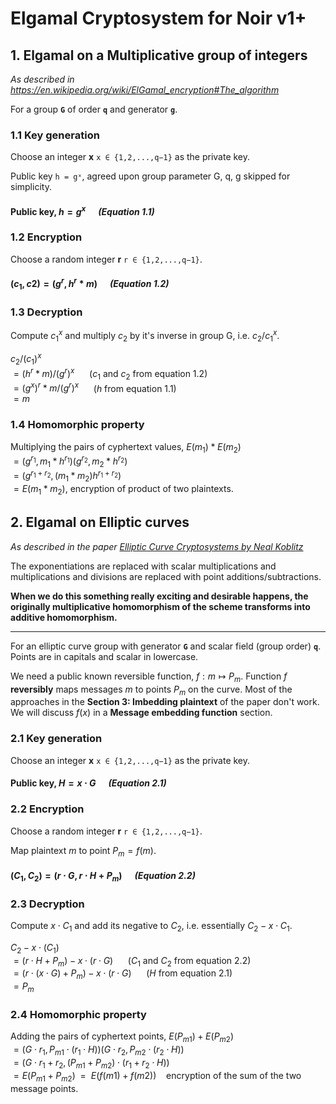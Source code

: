 # Elgamal Cryptosystem for Noir v1+


## 1. Elgamal on a Multiplicative group of integers

_As described in https://en.wikipedia.org/wiki/ElGamal_encryption#The_algorithm_

For a group **`G`** of order **`q`** and generator **`g`**.

### 1.1 Key generation

Choose an integer **x** `x ∈ {1,2,...,q−1}` as the private key.

Public key `h = gˣ`, agreed upon group parameter G, q, g skipped for simplicity.

#### Public key, $h=g^x$ $~~~~$ _(Equation 1.1)_

### 1.2 Encryption

Choose a random integer **r** `r ∈ {1,2,...,q−1}`.

#### $(c_1,c2)=(g^r, h^r*m)$ $~~~~$ _(Equation 1.2)_

### 1.3 Decryption

Compute $c_1^x$ and multiply $c_2$ by it's inverse in group G, i.e. $c_2/c_1^x$.

$c_2/(c_1)^x$  
$=(h^r*m)/(g^r)^x$ $~~~~$ ($c_1$ and $c_2$ from equation 1.2)  
$= (g^x)^r*m/(g^r)^x$ $~~~~$ ($h$ from equation 1.1)  
$= m$

### 1.4 Homomorphic property
Multiplying the pairs of cyphertext values, $E(m_1) * E(m_2)$  
$= (g^{r_1}, m_1 * h^{r_1})(g^{r_2}, m_2 * h^{r_2})$  
$= (g^{r_1+r_2}, (m_1*m_2)h^{r_1+r_2})$  
$= E(m_1*m_2)$, encryption of product of two plaintexts.

## 2. Elgamal on Elliptic curves

_As described in the paper [Elliptic Curve Cryptosystems by Neal Koblitz](https://www.ams.org/journals/mcom/1987-48-177/S0025-5718-1987-0866109-5/S0025-5718-1987-0866109-5.pdf)_

The exponentiations are replaced with scalar multiplications and multiplications and divisions are replaced with point additions/subtractions.

**When we do this something really exciting and desirable happens, the originally multiplicative homomorphism of the scheme transforms into additive homomorphism.**

---

For an elliptic curve group with generator **`G`** and scalar field (group order) **`q`**. Points are in capitals and scalar in lowercase.

We need a public known reversible function, $f:m ↦ P_m$. Function $f$ **reversibly** maps messages $m$ to points $P_m$ on the curve. Most of the approaches in the **Section 3: Imbedding plaintext** of the paper don't work. We will discuss $f(x)$ in a **Message embedding function** section.
### 2.1 Key generation

Choose an integer **x** `x ∈ {1,2,...,q−1}` as the private key.

#### Public key, $H=x \cdot G$ $~~~~$ _(Equation 2.1)_

### 2.2 Encryption

Choose a random integer **r** `r ∈ {1,2,...,q−1}`.

Map plaintext $m$ to point $P_m = f(m)$.

#### $(C_1,C_2)=(r \cdot G,r \cdot H + P_m)$ $~~~~$ _(Equation 2.2)_

### 2.3 Decryption

Compute $x \cdot C_1$ and add its negative to $C_2$, i.e. essentially $C_2 - x \cdot C_1$.

$C_2 - x \cdot (C_1)$  
$=(r \cdot H + P_m) - x \cdot (r \cdot G)$ $~~~~$ ($C_1$ and $C_2$ from equation 2.2)  
$=(r \cdot (x \cdot G) + P_m) - x \cdot (r \cdot G)$ $~~~~$ ($H$ from equation 2.1)  
$= P_m$

### 2.4 Homomorphic property
Adding the pairs of cyphertext points, $E(P_{m1}) + E(P_{m2})$  
$= (G \cdot {r_1}, P_{m1} \cdot (r_1 \cdot H))(G \cdot {r_2}, P_{m2} \cdot (r_2 \cdot H))$  
$= (G \cdot {r_1+r_2}, (P_{m1} + P_{m2})\cdot ({r_1+r_2} \cdot H))$  
$= E(P_{m1} + P_{m2}) ~~ = ~~ E(f({m1}) + f({m2}))$ $~~$ encryption of the sum of the two message points.
